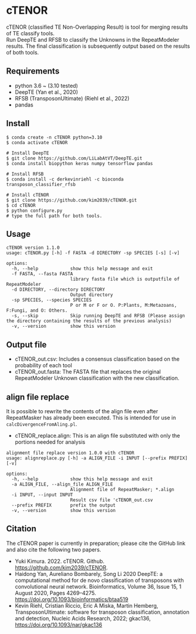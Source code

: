 # cTENOR
cTENOR (classified TE Non-Overlapping Result) is tool for merging results of TE classify tools.  
Run DeepTE and RFSB to classify the Unknowns in the RepeatModeler results. The final classification is subsequently output based on the results of both tools.

## Requirements
- python 3.6 ~ (3.10 tested)
- DeepTE (Yan et al., 2020)
- RFSB (TransposonUltimate) (Riehl et al., 2022)
- pandas

## Install
```
$ conda create -n cTENOR python=3.10
$ conda activate cTENOR

# Install DeepTE
$ git clone https://github.com/LiLabAtVT/DeepTE.git
$ conda install biopython keras numpy tensorflow pandas

# Install RFSB
$ conda install -c derkevinriehl -c bioconda transposon_classifier_rfsb 

# Install cTENOR
$ git clone https://github.com/kim2039/cTENOR.git
$ cd cTENOR
$ python configure.py
# type the full path for both tools.
```

## Usage
```
cTENOR version 1.1.0
usage: cTENOR.py [-h] -f FASTA -d DIRECTORY -sp SPECIES [-s] [-v]

options:
  -h, --help            show this help message and exit
  -f FASTA, --fasta FASTA
                        library fasta file which is outputfile of RepeatModeler
  -d DIRECTORY, --directory DIRECTORY
                        Output directory
  -sp SPECIES, --species SPECIES
                        P or M or F or O. P:Plants, M:Metazoans, F:Fungi, and O: Others.
  -s, --skip            Skip running DeepTE and RFSB (Please assign the directory containing the results of the previous analysis)
  -v, --version         show this version
```

## Output file
- cTENOR_out.csv: Includes a consensus classification based on the probability of each tool
- cTENOR_out.fasta: The FASTA file that replaces the original RepeatModeler Unknown classification with the new classification.

## align file replace
It is possible to rewrite the contents of the align file even after RepeatMasker has already been executed. This is intended for use in `calcDivergenceFromAling.pl`.
- cTENOR_replace.align: This is an align file substituted with only the portions needed for analysis

```
alignment file replace version 1.0.0 with cTENOR
usage: alignreplace.py [-h] -a ALIGN_FILE -i INPUT [--prefix PREFIX] [-v]

options:
  -h, --help            show this help message and exit
  -a ALIGN_FILE, --align_file ALIGN_FILE
                        Alignment file of RepeatMasker; *.align
  -i INPUT, --input INPUT
                        Result csv file 'cTENOR_out.csv
  --prefix PREFIX       prefix the output
  -v, --version         show this version
```

## Citation
The cTENOR paper is currently in preparation; please cite the GitHub link and also cite the following two papers.
- Yuki Kimura. 2022. cTENOR. Github. https://github.com/kim2039/cTENOR.
- Haidong Yan, Aureliano Bombarely, Song Li 2020 DeepTE: a computational method for de novo classification of transposons with convolutional neural network. Bioinformatics, Volume 36, Issue 15, 1 August 2020, Pages 4269–4275. https://doi.org/10.1093/bioinformatics/btaa519
- Kevin Riehl, Cristian Riccio, Eric A Miska, Martin Hemberg, TransposonUltimate: software for transposon classification, annotation and detection, Nucleic Acids Research, 2022; gkac136, https://doi.org/10.1093/nar/gkac136